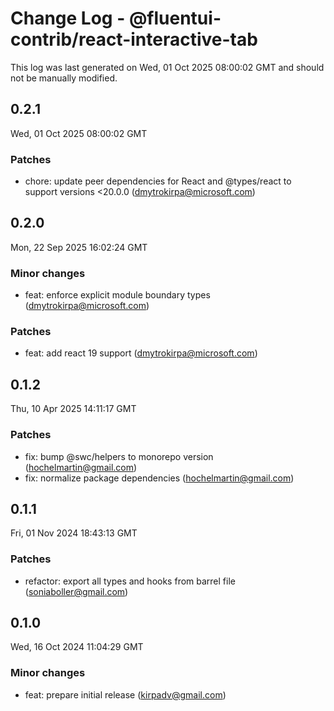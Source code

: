 # Change Log - @fluentui-contrib/react-interactive-tab

This log was last generated on Wed, 01 Oct 2025 08:00:02 GMT and should not be manually modified.

<!-- Start content -->

## 0.2.1

Wed, 01 Oct 2025 08:00:02 GMT

### Patches

- chore: update peer dependencies for React and @types/react to support versions <20.0.0 (dmytrokirpa@microsoft.com)

## 0.2.0

Mon, 22 Sep 2025 16:02:24 GMT

### Minor changes

- feat: enforce explicit module boundary types (dmytrokirpa@microsoft.com)

### Patches

- feat: add react 19 support (dmytrokirpa@microsoft.com)

## 0.1.2

Thu, 10 Apr 2025 14:11:17 GMT

### Patches

- fix: bump @swc/helpers to monorepo version (hochelmartin@gmail.com)
- fix: normalize package dependencies (hochelmartin@gmail.com)

## 0.1.1

Fri, 01 Nov 2024 18:43:13 GMT

### Patches

- refactor: export all types and hooks from barrel file (soniaboller@gmail.com)

## 0.1.0

Wed, 16 Oct 2024 11:04:29 GMT

### Minor changes

- feat: prepare initial release (kirpadv@gmail.com)
